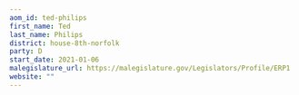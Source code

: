 ```yaml
---
aom_id: ted-philips
first_name: Ted
last_name: Philips
district: house-8th-norfolk
party: D
start_date: 2021-01-06
malegislature_url: https://malegislature.gov/Legislators/Profile/ERP1
website: ""
---
```


